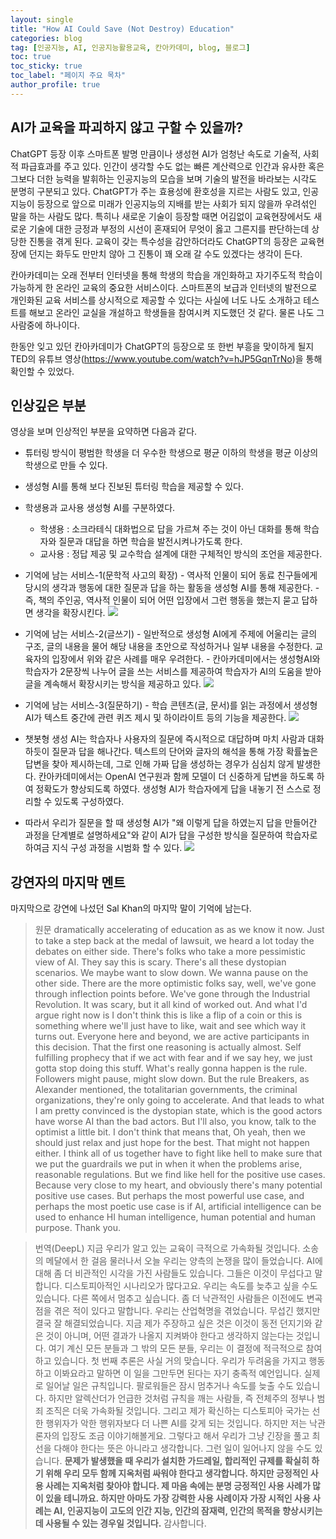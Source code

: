 ```yaml
---
layout: single
title: "How AI Could Save (Not Destroy) Education"
categories: blog
tag: [인공지능, AI, 인공지능활용교육, 칸아카데미, blog, 블로그]
toc: true
toc_sticky: true
toc_label: "페이지 주요 목차"
author_profile: true
---
```


## AI가 교육을 파괴하지 않고 구할 수 있을까?

ChatGPT 등장 이후 스마트폰 발명 만큼이나 생성현 AI가 엄청난 속도로 기술적, 사회적 파급효과를 주고 있다. 인간이 생각할 수도 없는 빠른 계산력으로 인간과 유사한 혹은 그보다 더한 능력을 발휘하는 인공지능의 모습을 보며 기술의 발전을 바라보는 시각도 분명히 구분되고 있다. ChatGPT가 주는 효용성에 환호성을 지르는 사람도 있고, 인공지능이 등장으로 앞으로 미래가 인공지능의 지배를 받는 사회가 되지 않을까 우려섞인 말을 하는 사람도 많다. 특히나 새로운 기술이 등장할 때면 어김없이 교육현장에서도 새로운 기술에 대한 긍정과 부정의 시선이 혼재되어 무엇이 옳고 그른지를 판단하는데 상당한 진통을 겪게 된다. 교육이 갖는 특수성을 감안하더라도 ChatGPT의 등장은 교육현장에 던지는 화두도 만만치 않아 그 진통이 꽤 오래 갈 수도 있겠다는 생각이 든다.

칸아카데미는 오래 전부터 인터넷을 통해 학생의 학습을 개인화하고 자기주도적 학습이 가능하게 한 온라인 교육의 중요한 서비스이다. 스마트폰의 보급과 인터넷의 발전으로 개인화된 교육 서비스를 상시적으로 제공할 수 있다는 사실에 너도 나도 소개하고 테스트를 해보고 온라인 교실을 개설하고 학생들을 참여시켜 지도했던 것 같다. 물론 나도 그 사람중에 하나이다.

한동안 잊고 있던 칸아카데미가 ChatGPT의 등장으로 또 한번 부흥을 맞이하게 될지 TED의 유튜브 영상(https://www.youtube.com/watch?v=hJP5GqnTrNo)을 통해 확인할 수 있었다.

## 인상깊은 부분

영상을 보며 인상적인 부분을 요약하면 다음과 같다.

- 튜터링 방식이 평범한 학생을 더 우수한 학생으로 평균 이하의 학생을 평균 이상의 학생으로 만들 수 있다.
- 생성형 AI를 통해 보다 진보된 튜터링 학습을 제공할 수 있다.
- 학생용과 교사용 생성형 AI를 구분하였다.
  - 학생용 : 소크라테식 대화법으로 답을 가르쳐 주는 것이 아닌 대화를 통해 학습자와 질문과 대답을 하면 학습을 발전시켜나가도록 한다.
  - 교사용 : 정답 제공 및 교수학습 설계에 대한 구체적인 방식의 조언을 제공한다.
- 기억에 남는 서비스-1(문학적 사고의 확장) - 역사적 인물이 되어 동료 친구들에게 당시의 생각과 행동에 대한 질문과 답을 하는 활동을 생성형 AI를 통해 제공한다. - 즉, 책의 주인공, 역사적 인물이 되어 어떤 입장에서 그런 행동을 했는지 묻고 답하면 생각을 확장시킨다.
  ![](https://cdn-std.droplr.net/files/acc_602408/JKL8FU)

- 기억에 남는 서비스-2(글쓰기) - 일반적으로 생성형 AI에게 주제에 어울리는 글의 구조, 글의 내용을 물어 해당 내용을 초안으로 작성하거나 일부 내용을 수정한다. 교육자의 입장에서 위와 같은 사례를 매우 우려한다. - 칸아카데미에서는 생성형AI와 학습자가 2문장씩 나누어 글을 쓰는 서비스를 제공하여 학습자가 AI의 도움을 받아 글을 계속해서 확장시키는 방식을 제공하고 있다.
  ![](https://cdn-std.droplr.net/files/acc_602408/Wh9OU1)

- 기억에 남는 서비스-3(질문하기) - 학습 콘텐츠(글, 문서)를 읽는 과정에서 생성형 AI가 텍스트 중간에 관련 퀴즈 제시 및 하이라이트 등의 기능을 제공한다.
  ![](https://cdn-std.droplr.net/files/acc_602408/xLHuzn)

- 챗봇형 생성 AI는 학습자나 사용자의 질문에 즉시적으로 대답하며 마치 사람과 대화하듯이 질문과 답을 해나간다. 텍스트의 단어와 글자의 해석을 통해 가장 확률높은 답변을 찾아 제시하는데, 그로 인해 가짜 답을 생성하는 경우가 심심치 않게 발생한다. 칸아카데미에서는 OpenAI 연구원과 함께 모델이 더 신중하게 답변을 하도록 하여 정확도가 향상되도록 하였다. 생성형 AI가 학습자에게 답을 내놓기 전 스스로 정리할 수 있도록 구성하였다.
- 따라서 우리가 질문을 할 때 생성형 AI가 "왜 이렇게 답을 하였는지 답을 만들어간 과정을 단계별로 설명하세요"와 같이 AI가 답을 구성한 방식을 질문하여 학습자로 하여금 지식 구성 과정을 시범화 할 수 있다.
  ![](https://cdn-std.droplr.net/files/acc_602408/VdvXpW)

## 강연자의 마지막 멘트

마지막으로 강연에 나섰던 Sal Khan의 마지막 말이 기억에 남는다.

> 원문
> dramatically accelerating of education as as we know it now. Just to take a step back at the medal of lawsuit, we heard a lot today the debates on either side. There's folks who take a more pessimistic view of AI. They say this is scary. There's all these dystopian scenarios. We maybe want to slow down. We wanna pause on the other side. There are the more optimistic folks say, well, we've gone through inflection points before. We've gone through the Industrial Revolution. It was scary, but it all kind of worked out. And what I'd argue right now is I don't think this is like a flip of a coin or this is something where we'll just have to like, wait and see which way it turns out. Everyone here and beyond, we are active participants in this decision. That the first one reasoning is actually almost. Self fulfilling prophecy that if we act with fear and if we say hey, we just gotta stop doing this stuff. What's really gonna happen is the rule. Followers might pause, might slow down. But the rule Breakers, as Alexander mentioned, the totalitarian governments, the criminal organizations, they're only going to accelerate. And that leads to what I am pretty convinced is the dystopian state, which is the good actors have worse AI than the bad actors. But I'll also, you know, talk to the optimist a little bit. I don't think that means that, Oh yeah, then we should just relax and just hope for the best. That might not happen either. I think all of us together have to fight like hell to make sure that we put the guardrails we put in when it when the problems arise, reasonable regulations. But we find like hell for the positive use cases. Because very close to my heart, and obviously there's many potential positive use cases. But perhaps the most powerful use case, and perhaps the most poetic use case is if AI, artificial intelligence can be used to enhance HI human intelligence, human potential and human purpose. Thank you.

> 번역(DeepL)
> 지금 우리가 알고 있는 교육이 극적으로 가속화될 것입니다. 소송의 메달에서 한 걸음 물러나서 오늘 우리는 양측의 논쟁을 많이 들었습니다. AI에 대해 좀 더 비관적인 시각을 가진 사람들도 있습니다. 그들은 이것이 무섭다고 말합니다. 디스토피아적인 시나리오가 많다고요. 우리는 속도를 늦추고 싶을 수도 있습니다. 다른 쪽에서 멈추고 싶습니다. 좀 더 낙관적인 사람들은 이전에도 변곡점을 겪은 적이 있다고 말합니다. 우리는 산업혁명을 겪었습니다. 무섭긴 했지만 결국 잘 해결되었습니다. 지금 제가 주장하고 싶은 것은 이것이 동전 던지기와 같은 것이 아니며, 어떤 결과가 나올지 지켜봐야 한다고 생각하지 않는다는 것입니다. 여기 계신 모든 분들과 그 밖의 모든 분들, 우리는 이 결정에 적극적으로 참여하고 있습니다. 첫 번째 추론은 사실 거의 맞습니다. 우리가 두려움을 가지고 행동하고 이봐요라고 말하면 이 일을 그만두면 된다는 자기 충족적 예언입니다. 실제로 일어날 일은 규칙입니다. 팔로워들은 잠시 멈추거나 속도를 늦출 수도 있습니다. 하지만 알렉산더가 언급한 것처럼 규칙을 깨는 사람들, 즉 전체주의 정부나 범죄 조직은 더욱 가속화될 것입니다. 그리고 제가 확신하는 디스토피아 국가는 선한 행위자가 악한 행위자보다 더 나쁜 AI를 갖게 되는 것입니다. 하지만 저는 낙관론자의 입장도 조금 이야기해볼게요. 그렇다고 해서 우리가 그냥 긴장을 풀고 최선을 다해야 한다는 뜻은 아니라고 생각합니다. 그런 일이 일어나지 않을 수도 있습니다. **문제가 발생했을 때 우리가 설치한 가드레일, 합리적인 규제를 확실히 하기 위해 우리 모두 함께 지옥처럼 싸워야 한다고 생각합니다. 하지만 긍정적인 사용 사례는 지옥처럼 찾아야 합니다. 제 마음 속에는 분명 긍정적인 사용 사례가 많이 있을 테니까요. 하지만 아마도 가장 강력한 사용 사례이자 가장 시적인 사용 사례는 AI, 인공지능이 고도의 인간 지능, 인간의 잠재력, 인간의 목적을 향상시키는 데 사용될 수 있는 경우일 것입니다.** 감사합니다.

